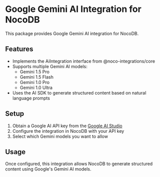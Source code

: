 # Google Gemini AI Integration for NocoDB

This package provides Google Gemini AI integration for NocoDB.

## Features

- Implements the AiIntegration interface from @noco-integrations/core
- Supports multiple Gemini AI models:
  - Gemini 1.5 Pro
  - Gemini 1.5 Flash
  - Gemini 1.0 Pro
  - Gemini 1.0 Ultra
- Uses the AI SDK to generate structured content based on natural language prompts

## Setup

1. Obtain a Google AI API key from the [Google AI Studio](https://makersuite.google.com/)
2. Configure the integration in NocoDB with your API key
3. Select which Gemini models you want to allow

## Usage

Once configured, this integration allows NocoDB to generate structured content using Google's Gemini AI models. 